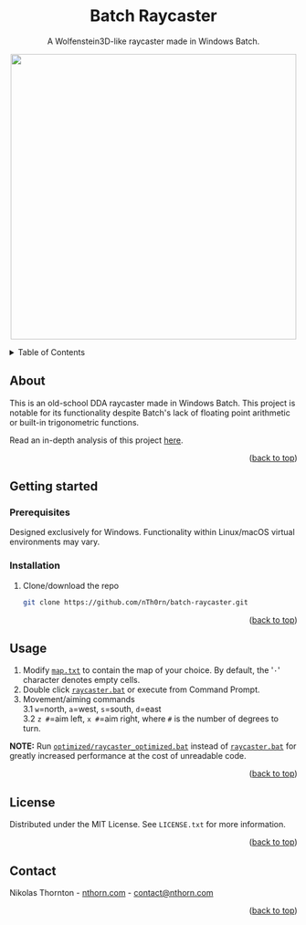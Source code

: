 


<a id="readme-top"></a>
<div align="center">
<h1 align="center">Batch Raycaster</h1>

  <p align="center">
    A Wolfenstein3D-like raycaster made in Windows Batch.
  </p>

  <p align="center">
<img src="https://nthorn.com/images/batch_raycaster/batch_raycaster_walking.gif" width="500">
</p>
</div>

<details>
  <summary>Table of Contents</summary>
  <ol>
    <li>
      <a href="#about">About</a>
    </li>
    <li>
      <a href="#getting-started">Getting started</a>
      <ul>
        <li><a href="#prerequisites">Prerequisites</a></li>
      </ul>
      <ul>
        <li><a href="#installation">Installation</a></li>
      </ul>
    </li>
    <li><a href="#usage">Usage</a></li>
    <li><a href="#license">License</a></li>
    <li><a href="#contact">Contact</a></li>
  </ol>
</details>



<!-- ABOUT -->
## About

This is an old-school DDA raycaster made in Windows Batch. This project is notable for its functionality despite Batch's lack of floating point arithmetic or built-in trigonometric functions.

Read an in-depth analysis of this project [here](https://nthorn.com/articles/batch_raycaster).

<p align="right">(<a href="#readme-top">back to top</a>)</p>

<!-- INSTALLATION -->
## Getting started

### Prerequisites

Designed exclusively for Windows. Functionality within Linux/macOS virtual environments may vary.

### Installation

1. Clone/download the repo
   ```sh
   git clone https://github.com/nTh0rn/batch-raycaster.git
   ```

<p align="right">(<a href="#readme-top">back to top</a>)</p>

<!-- USAGE -->
## Usage
1. Modify [`map.txt`](https://github.com/nTh0rn/batch-raycaster/blob/master/map.txt) to contain the map of your choice. By default, the '`·`' character denotes empty cells.
2. Double click [`raycaster.bat`](https://github.com/nTh0rn/batch-raycaster/blob/master/raycaster.bat) or execute from Command Prompt.
3. Movement/aiming commands\
   3.1 `w`=north, `a`=west, `s`=south, `d`=east\
   3.2 `z #`=aim left, `x #`=aim right, where `#` is the number of degrees to turn.

<b>NOTE:</b>
Run [`optimized/raycaster_optimized.bat`](https://github.com/nTh0rn/batch-raycaster/blob/main/optimized/raycaster_optimized.bat) instead of [`raycaster.bat`](https://github.com/nTh0rn/batch-raycaster/blob/master/raycaster.bat) for greatly increased performance at the cost of unreadable code.

<p align="right">(<a href="#readme-top">back to top</a>)</p>

<!-- LICENSE -->
## License

Distributed under the MIT License. See `LICENSE.txt` for more information.

<p align="right">(<a href="#readme-top">back to top</a>)</p>

<!-- CONTACT -->
## Contact

Nikolas Thornton - [nthorn.com](https://nthorn.com) - contact@nthorn.com

<p align="right">(<a href="#readme-top">back to top</a>)</p>

